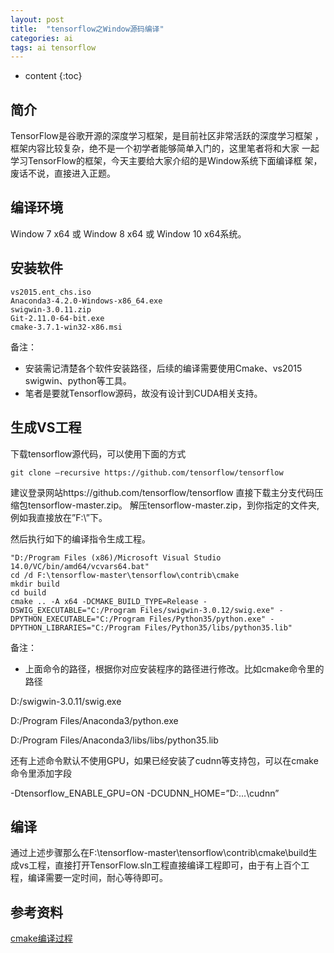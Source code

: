 ```yaml
---
layout: post
title:  "tensorflow之Window源码编译"
categories: ai
tags: ai tensorflow
---
```


* content
{:toc}

## 简介

TensorFlow是谷歌开源的深度学习框架，是目前社区非常活跃的深度学习框架
，框架内容比较复杂，绝不是一个初学者能够简单入门的，这里笔者将和大家
一起学习TensorFlow的框架，今天主要给大家介绍的是Window系统下面编译框
架，废话不说，直接进入正题。

## 编译环境

Window 7 x64 或 Window 8 x64 或 Window 10 x64系统。

## 安装软件

```
vs2015.ent_chs.iso
Anaconda3-4.2.0-Windows-x86_64.exe
swigwin-3.0.11.zip
Git-2.11.0-64-bit.exe
cmake-3.7.1-win32-x86.msi
```

备注：
* 安装需记清楚各个软件安装路径，后续的编译需要使用Cmake、vs2015
swigwin、python等工具。
* 笔者是要就Tensorflow源码，故没有设计到CUDA相关支持。



## 生成VS工程

下载tensorflow源代码，可以使用下面的方式

```
git clone –recursive https://github.com/tensorflow/tensorflow 
```

建议登录网站https://github.com/tensorflow/tensorflow 
直接下载主分支代码压缩包tensorflow-master.zip。 
解压tensorflow-master.zip，到你指定的文件夹,例如我直接放在”F:\”下。

然后执行如下的编译指令生成工程。

```
"D:/Program Files (x86)/Microsoft Visual Studio 14.0/VC/bin/amd64/vcvars64.bat" 
cd /d F:\tensorflow-master\tensorflow\contrib\cmake 
mkdir build 
cd build
cmake .. -A x64 -DCMAKE_BUILD_TYPE=Release -DSWIG_EXECUTABLE="C:/Program Files/swigwin-3.0.12/swig.exe" -DPYTHON_EXECUTABLE="C:/Program Files/Python35/python.exe" -DPYTHON_LIBRARIES="C:/Program Files/Python35/libs/python35.lib"
```

备注：
 
* 上面命令的路径，根据你对应安装程序的路径进行修改。比如cmake命令里的路径 

D:/swigwin-3.0.11/swig.exe 

D:/Program Files/Anaconda3/python.exe 

D:/Program Files/Anaconda3/libs/libs/python35.lib 

还有上述命令默认不使用GPU，如果已经安装了cudnn等支持包，可以在cmake命令里添加字段
 
-Dtensorflow_ENABLE_GPU=ON -DCUDNN_HOME=”D:…\cudnn”

## 编译

通过上述步骤那么在F:\tensorflow-master\tensorflow\contrib\cmake\build生成vs工程，直接打开TensorFlow.sln工程直接编译工程即可，由于有上百个工程，编译需要一定时间，耐心等待即可。


## 参考资料

[cmake编译过程](http://blog.csdn.net/challno/article/details/54632501)


